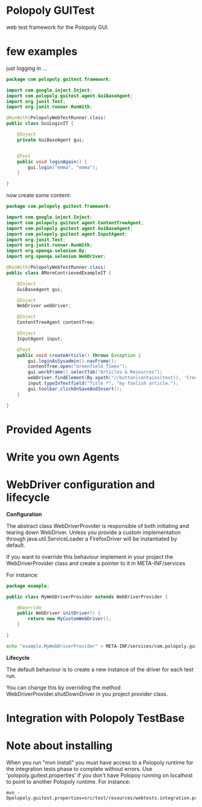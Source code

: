 Polopoly GUITest
==============

web test framework for the Polopoly GUI.


few examples
============

just logging in ...


```java
package com.polopoly.guitest.framework;

import com.google.inject.Inject;
import com.polopoly.guitest.agent.GuiBaseAgent;
import org.junit.Test;
import org.junit.runner.RunWith;

@RunWith(PolopolyWebTestRunner.class)
public class GuiLoginIT {

    @Inject
    private GuiBaseAgent gui;


    @Test
    public void loginAgain() {
        gui.login("emma", "emma");
    }

}
```


now create some content:

```java
package com.polopoly.guitest.framework;

import com.google.inject.Inject;
import com.polopoly.guitest.agent.ContentTreeAgent;
import com.polopoly.guitest.agent.GuiBaseAgent;
import com.polopoly.guitest.agent.InputAgent;
import org.junit.Test;
import org.junit.runner.RunWith;
import org.openqa.selenium.By;
import org.openqa.selenium.WebDriver;

@RunWith(PolopolyWebTestRunner.class)
public class AMoreContrievedExampleIT {

    @Inject
    GuiBaseAgent gui;

    @Inject
    WebDriver webDriver;

    @Inject
    ContentTreeAgent contentTree;

    @Inject
    InputAgent input;

    @Test
    public void createArticle() throws Exception {
        gui.loginAsSysadmin().navFrame();
        contentTree.open("Greenfield Times");
        gui.workFrame().selectTab("Articles & Resources");
        webDriver.findElement(By.xpath("//button[contains(text(), 'Create')]")).click();
        input.typeInTextfield("Title *", "my foolish article.");
        gui.toolbar.clickOnSaveAndInsert();
    }

}
```    

Provided Agents
=============

Write you own Agents
==================


WebDriver configuration and lifecycle
===================

**Configuration**

The abstract class WebDriverProvider is responsible of both initiating and tearing down WebDriver.
Unless you provide a custom implementation through java.util.ServiceLoader a FirefoxDriver will be instantiated by default.

If you want to override this behaviour implement in your project the WebDriverProvider class and create a pointer to it in META-INF/services

For instance:

```java
package example;

public class MyWebDriverProvider extends WebDriverProvider {

    @Override
    public WebDriver initDriver() {
        return new MyCustomWebDriver();
    }

}
```


```bash
echo "example.MyWebDriverProvider" > META-INF/services/com.polopoly.guitest.provider.WebDriverProvider
```


**Lifecycle**

The default behaviour is to create a new instance of the driver for each test run.

You can change this by overriding the method WebDriverProvider.shutDownDriver in you project provider class.




Integration with Polopoly TestBase
============================


Note about installing
=====================

When you run "mvn install" you must have access to a Polopoly runtime for the integration tests phase to complete without errors.
Use 'polopoly.guitest.properties' if you don't have Polopoy running on localhost to point to another Polopoly runtime. For instance:

    mvn -Dpolopoly.guitest.properties=src/test/resources/webtests.integration.properties 



